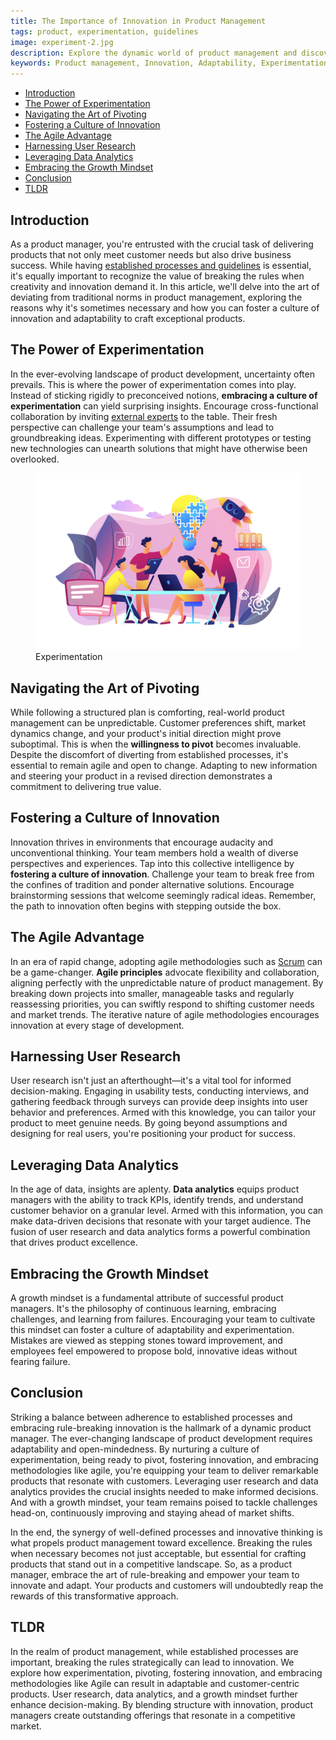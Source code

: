 ```yaml
---
title: The Importance of Innovation in Product Management
tags: product, experimentation, guidelines
image: experiment-2.jpg
description: Explore the dynamic world of product management and discover why breaking the rules can lead to innovation and success. Learn how to foster adaptability, embrace experimentation, and leverage user research and data analytics to craft exceptional products that resonate with customers.
keywords: Product management, Innovation, Adaptability, Experimentation, Rule-breaking, User research, Data analytics, Agile methodologies, Growth mindset, Customer-centric, Product development, Market trends, Creative thinking, Cross-functional collaboration, Customer needs
---
```



- [Introduction](#introduction)
- [The Power of Experimentation](#the-power-of-experimentation)
- [Navigating the Art of Pivoting](#navigating-the-art-of-pivoting)
- [Fostering a Culture of Innovation](#fostering-a-culture-of-innovation)
- [The Agile Advantage](#the-agile-advantage)
- [Harnessing User Research](#harnessing-user-research)
- [Leveraging Data Analytics](#leveraging-data-analytics)
- [Embracing the Growth Mindset](#embracing-the-growth-mindset)
- [Conclusion](#conclusion)
- [TLDR](#tldr)

## Introduction

As a product manager, you're entrusted with the crucial task of delivering products that not only meet customer needs but also drive business success. While having [established processes and guidelines](https://www.productplan.com/learn/guides/product-management-process/) is essential, it's equally important to recognize the value of breaking the rules when creativity and innovation demand it. In this article, we'll delve into the art of deviating from traditional norms in product management, exploring the reasons why it's sometimes necessary and how you can foster a culture of innovation and adaptability to craft exceptional products.

## The Power of Experimentation

In the ever-evolving landscape of product development, uncertainty often prevails. This is where the power of experimentation comes into play. Instead of sticking rigidly to preconceived notions, **embracing a culture of experimentation** can yield surprising insights. Encourage cross-functional collaboration by inviting [external experts](https://hbr.org/2018/03/the-5-types-of-external-experts-your-team-needs) to the table. Their fresh perspective can challenge your team's assumptions and lead to groundbreaking ideas. Experimenting with different prototypes or testing new technologies can unearth solutions that might have otherwise been overlooked.
<figure class="extent">
    <img src="experiment.jpg" data-zoomable />
    <figcaption>Experimentation</figcaption>
</figure>


## Navigating the Art of Pivoting

While following a structured plan is comforting, real-world product management can be unpredictable. Customer preferences shift, market dynamics change, and your product's initial direction might prove suboptimal. This is when the **willingness to pivot** becomes invaluable. Despite the discomfort of diverting from established processes, it's essential to remain agile and open to change. Adapting to new information and steering your product in a revised direction demonstrates a commitment to delivering true value.

## Fostering a Culture of Innovation

Innovation thrives in environments that encourage audacity and unconventional thinking. Your team members hold a wealth of diverse perspectives and experiences. Tap into this collective intelligence by **fostering a culture of innovation**. Challenge your team to break free from the confines of tradition and ponder alternative solutions. Encourage brainstorming sessions that welcome seemingly radical ideas. Remember, the path to innovation often begins with stepping outside the box.

## The Agile Advantage

In an era of rapid change, adopting agile methodologies such as [Scrum](https://www.scrum.org/resources/what-is-scrum) can be a game-changer. **Agile principles** advocate flexibility and collaboration, aligning perfectly with the unpredictable nature of product management. By breaking down projects into smaller, manageable tasks and regularly reassessing priorities, you can swiftly respond to shifting customer needs and market trends. The iterative nature of agile methodologies encourages innovation at every stage of development.

## Harnessing User Research

User research isn't just an afterthought—it's a vital tool for informed decision-making. Engaging in usability tests, conducting interviews, and gathering feedback through surveys can provide deep insights into user behavior and preferences. Armed with this knowledge, you can tailor your product to meet genuine needs. By going beyond assumptions and designing for real users, you're positioning your product for success.

## Leveraging Data Analytics

In the age of data, insights are aplenty. **Data analytics** equips product managers with the ability to track KPIs, identify trends, and understand customer behavior on a granular level. Armed with this information, you can make data-driven decisions that resonate with your target audience. The fusion of user research and data analytics forms a powerful combination that drives product excellence.

## Embracing the Growth Mindset

A growth mindset is a fundamental attribute of successful product managers. It's the philosophy of continuous learning, embracing challenges, and learning from failures. Encouraging your team to cultivate this mindset can foster a culture of adaptability and experimentation. Mistakes are viewed as stepping stones toward improvement, and employees feel empowered to propose bold, innovative ideas without fearing failure.

## Conclusion

Striking a balance between adherence to established processes and embracing rule-breaking innovation is the hallmark of a dynamic product manager. The ever-changing landscape of product development requires adaptability and open-mindedness. By nurturing a culture of experimentation, being ready to pivot, fostering innovation, and embracing methodologies like agile, you're equipping your team to deliver remarkable products that resonate with customers. Leveraging user research and data analytics provides the crucial insights needed to make informed decisions. And with a growth mindset, your team remains poised to tackle challenges head-on, continuously improving and staying ahead of market shifts.

In the end, the synergy of well-defined processes and innovative thinking is what propels product management toward excellence. Breaking the rules when necessary becomes not just acceptable, but essential for crafting products that stand out in a competitive landscape. So, as a product manager, embrace the art of rule-breaking and empower your team to innovate and adapt. Your products and customers will undoubtedly reap the rewards of this transformative approach.

## TLDR

In the realm of product management, while established processes are important, breaking the rules strategically can lead to innovation. We explore how experimentation, pivoting, fostering innovation, and embracing methodologies like Agile can result in adaptable and customer-centric products. User research, data analytics, and a growth mindset further enhance decision-making. By blending structure with innovation, product managers create outstanding offerings that resonate in a competitive market.